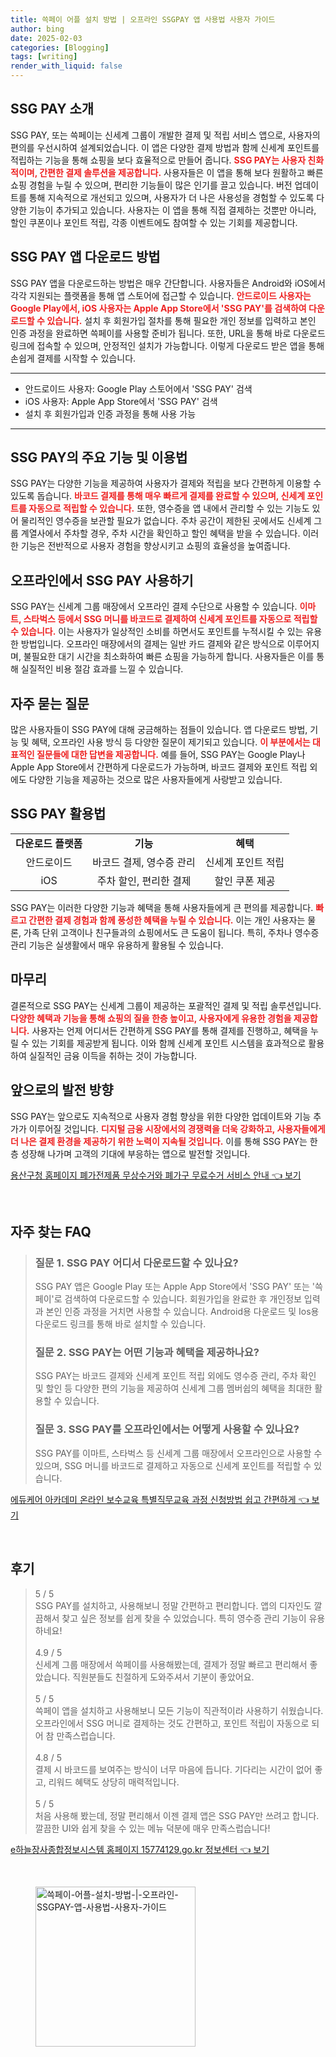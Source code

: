 ```yaml
---
title: 쓱페이 어플 설치 방법 | 오프라인 SSGPAY 앱 사용법 사용자 가이드
author: bing
date: 2025-02-03
categories: [Blogging]
tags: [writing]
render_with_liquid: false
---
```



<h2 id='SSG_PAY_소개'>SSG PAY 소개</h2>

<p>SSG PAY, 또는 쓱페이는 신세계 그룹이 개발한 결제 및 적립 서비스 앱으로, 사용자의 편의를 우선시하여 설계되었습니다. 이 앱은 다양한 결제 방법과 함께 신세계 포인트를 적립하는 기능을 통해 쇼핑을 보다 효율적으로 만들어 줍니다. <b><span style="color: #ee2323;">SSG PAY는 사용자 친화적이며, 간편한 결제 솔루션을 제공합니다.</span></b> 사용자들은 이 앱을 통해 보다 원활하고 빠른 쇼핑 경험을 누릴 수 있으며, 편리한 기능들이 많은 인기를 끌고 있습니다. 버전 업데이트를 통해 지속적으로 개선되고 있으며, 사용자가 더 나은 사용성을 경험할 수 있도록 다양한 기능이 추가되고 있습니다. 사용자는 이 앱을 통해 직접 결제하는 것뿐만 아니라, 할인 쿠폰이나 포인트 적립, 각종 이벤트에도 참여할 수 있는 기회를 제공합니다.</p>

<h2 id='다운로드_방법'>SSG PAY 앱 다운로드 방법</h2>

<p>SSG PAY 앱을 다운로드하는 방법은 매우 간단합니다. 사용자들은 Android와 iOS에서 각각 지원되는 플랫폼을 통해 앱 스토어에 접근할 수 있습니다. <b><span style="color: #ee2323;">안드로이드 사용자는 Google Play에서, iOS 사용자는 Apple App Store에서 'SSG PAY'를 검색하여 다운로드할 수 있습니다.</span></b> 설치 후 회원가입 절차를 통해 필요한 개인 정보를 입력하고 본인 인증 과정을 완료하면 쓱페이를 사용할 준비가 됩니다. 또한, URL을 통해 바로 다운로드 링크에 접속할 수 있으며, 안정적인 설치가 가능합니다. 이렇게 다운로드 받은 앱을 통해 손쉽게 결제를 시작할 수 있습니다.</p>

<hr />

<ul>
    <li>안드로이드 사용자: Google Play 스토어에서 'SSG PAY' 검색</li>
    <li>iOS 사용자: Apple App Store에서 'SSG PAY' 검색</li>
    <li>설치 후 회원가입과 인증 과정을 통해 사용 가능</li>
</ul>

<hr />

<h2 id='주요_기능_및_이용법'>SSG PAY의 주요 기능 및 이용법</h2>

<p>SSG PAY는 다양한 기능을 제공하여 사용자가 결제와 적립을 보다 간편하게 이용할 수 있도록 돕습니다. <b><span style="color: #ee2323;">바코드 결제를 통해 매우 빠르게 결제를 완료할 수 있으며, 신세계 포인트를 자동으로 적립할 수 있습니다.</span></b> 또한, 영수증을 앱 내에서 관리할 수 있는 기능도 있어 물리적인 영수증을 보관할 필요가 없습니다. 주차 공간이 제한된 곳에서도 신세계 그룹 계열사에서 주차할 경우, 주차 시간을 확인하고 할인 혜택을 받을 수 있습니다. 이러한 기능은 전반적으로 사용자 경험을 향상시키고 쇼핑의 효율성을 높여줍니다.</p>

<h2 id='오프라인_사용법'>오프라인에서 SSG PAY 사용하기</h2>

<p>SSG PAY는 신세계 그룹 매장에서 오프라인 결제 수단으로 사용할 수 있습니다. <b><span style="color: #ee2323;">이마트, 스타벅스 등에서 SSG 머니를 바코드로 결제하여 신세계 포인트를 자동으로 적립할 수 있습니다.</span></b> 이는 사용자가 일상적인 소비를 하면서도 포인트를 누적시킬 수 있는 유용한 방법입니다. 오프라인 매장에서의 결제는 일반 카드 결제와 같은 방식으로 이루어지며, 불필요한 대기 시간을 최소화하여 빠른 쇼핑을 가능하게 합니다. 사용자들은 이를 통해 실질적인 비용 절감 효과를 느낄 수 있습니다.</p>

<h2 id='자주_묻는_질문'>자주 묻는 질문</h2>

<p>많은 사용자들이 SSG PAY에 대해 궁금해하는 점들이 있습니다. 앱 다운로드 방법, 기능 및 혜택, 오프라인 사용 방식 등 다양한 질문이 제기되고 있습니다. <b><span style="color: #ee2323;">이 부분에서는 대표적인 질문들에 대한 답변을 제공합니다.</span></b> 예를 들어, SSG PAY는 Google Play나 Apple App Store에서 간편하게 다운로드가 가능하며, 바코드 결제와 포인트 적립 외에도 다양한 기능을 제공하는 것으로 많은 사용자들에게 사랑받고 있습니다.</p>

<h2 id='SSG_PAY_활용법'>SSG PAY 활용법</h2>

<table>
    <tr>
        <td style="text-align: center; height: 17px;"><b>다운로드 플랫폼</b></td>
        <td style="text-align: center; height: 17px;"><b>기능</b></td>
        <td style="text-align: center; height: 17px;"><b>혜택</b></td>
    </tr>
    <tr>
        <td style="text-align: center; height: 17px;">안드로이드</td>
        <td style="text-align: center; height: 17px;">바코드 결제, 영수증 관리</td>
        <td style="text-align: center; height: 17px;">신세계 포인트 적립</td>
    </tr>
    <tr>
        <td style="text-align: center; height: 17px;">iOS</td>
        <td style="text-align: center; height: 17px;">주차 할인, 편리한 결제</td>
        <td style="text-align: center; height: 17px;">할인 쿠폰 제공</td>
    </tr>
</table>

<p>SSG PAY는 이러한 다양한 기능과 혜택을 통해 사용자들에게 큰 편의를 제공합니다. <b><span style="color: #ee2323;">빠르고 간편한 결제 경험과 함께 풍성한 혜택을 누릴 수 있습니다.</span></b> 이는 개인 사용자는 물론, 가족 단위 고객이나 친구들과의 쇼핑에서도 큰 도움이 됩니다. 특히, 주차나 영수증 관리 기능은 실생활에서 매우 유용하게 활용될 수 있습니다.</p>

<h2 id='마무리'>마무리</h2>

<p>결론적으로 SSG PAY는 신세계 그룹이 제공하는 포괄적인 결제 및 적립 솔루션입니다. <b><span style="color: #ee2323;">다양한 혜택과 기능을 통해 쇼핑의 질을 한층 높이고, 사용자에게 유용한 경험을 제공합니다.</span></b> 사용자는 언제 어디서든 간편하게 SSG PAY를 통해 결제를 진행하고, 혜택을 누릴 수 있는 기회를 제공받게 됩니다. 이와 함께 신세계 포인트 시스템을 효과적으로 활용하여 실질적인 금융 이득을 취하는 것이 가능합니다.</p>

<h2 id='앞으로의_발전'>앞으로의 발전 방향</h2>

<p>SSG PAY는 앞으로도 지속적으로 사용자 경험 향상을 위한 다양한 업데이트와 기능 추가가 이루어질 것입니다. <b><span style="color: #ee2323;">디지털 금융 시장에서의 경쟁력을 더욱 강화하고, 사용자들에게 더 나은 결제 환경을 제공하기 위한 노력이 지속될 것입니다.</span></b> 이를 통해 SSG PAY는 한층 성장해 나가며 고객의 기대에 부응하는 앱으로 발전할 것입니다.</p>


<p><a class="click-button" title="용산구청 홈페이지 폐가전제품 무상수거와 폐가구 무료수거 서비스 안내" href="https://yellowplanner.github.io/posts/%EC%9A%A9%EC%82%B0%EA%B5%AC%EC%B2%AD-%ED%99%88%ED%8E%98%EC%9D%B4%EC%A7%80-%ED%8F%90%EA%B0%80%EC%A0%84%EC%A0%9C%ED%92%88-%EB%AC%B4%EC%83%81%EC%88%98%EA%B1%B0%EC%99%80-%ED%8F%90%EA%B0%80%EA%B5%AC-%EB%AC%B4%EB%A3%8C%EC%88%98%EA%B1%B0-%EC%84%9C%EB%B9%84%EC%8A%A4-%EC%95%88%EB%82%B4/" rel="dofollow">용산구청 홈페이지 폐가전제품 무상수거와 폐가구 무료수거 서비스 안내 👈 보기</a></p><br>
<h2 id='자주_찾는_FAQ'>자주 찾는 FAQ</h2>
<div itemscope="" itemtype="https://schema.org/FAQPage"> 
<blockquote> 
<div itemscope="" itemprop="mainEntity" itemtype="https://schema.org/Question"> 
<h3 itemprop="name">질문 1. SSG PAY 어디서 다운로드할 수 있나요?</h3> 
<div itemscope="" itemprop="acceptedAnswer" itemtype="https://schema.org/Answer"> 
<span itemprop="text"> 
<p>SSG PAY 앱은 Google Play 또는 Apple App Store에서 'SSG PAY' 또는 '쓱페이'로 검색하여 다운로드할 수 있습니다. 회원가입을 완료한 후 개인정보 입력과 본인 인증 과정을 거치면 사용할 수 있습니다. Android용 다운로드 및 Ios용 다운로드 링크를 통해 바로 설치할 수 있습니다.</p> 
</span> 
</div> 
</div> 

<div itemscope="" itemprop="mainEntity" itemtype="https://schema.org/Question"> 
<h3 itemprop="name">질문 2. SSG PAY는 어떤 기능과 혜택을 제공하나요?</h3> 
<div itemscope="" itemprop="acceptedAnswer" itemtype="https://schema.org/Answer"> 
<span itemprop="text"> 
<p>SSG PAY는 바코드 결제와 신세계 포인트 적립 외에도 영수증 관리, 주차 확인 및 할인 등 다양한 편의 기능을 제공하여 신세계 그룹 멤버쉽의 혜택을 최대한 활용할 수 있습니다.</p> 
</span> 
</div> 
</div> 

<div itemscope="" itemprop="mainEntity" itemtype="https://schema.org/Question"> 
<h3 itemprop="name">질문 3. SSG PAY를 오프라인에서는 어떻게 사용할 수 있나요?</h3> 
<div itemscope="" itemprop="acceptedAnswer" itemtype="https://schema.org/Answer"> 
<span itemprop="text"> 
<p>SSG PAY를 이마트, 스타벅스 등 신세계 그룹 매장에서 오프라인으로 사용할 수 있으며, SSG 머니를 바코드로 결제하고 자동으로 신세계 포인트를 적립할 수 있습니다.</p> 
</span> 
</div> 
</div> 
</blockquote> 
</div>
<p><a class="click-button" title="에듀케어 아카데미 온라인 보수교육 특별직무교육 과정 신청방법 쉽고 간편하게" href="https://yellowplanner.github.io/posts/%EC%97%90%EB%93%80%EC%BC%80%EC%96%B4-%EC%95%84%EC%B9%B4%EB%8D%B0%EB%AF%B8-%EC%98%A8%EB%9D%BC%EC%9D%B8-%EB%B3%B4%EC%88%98%EA%B5%90%EC%9C%A1-%ED%8A%B9%EB%B3%84%EC%A7%81%EB%AC%B4%EA%B5%90%EC%9C%A1-%EA%B3%BC%EC%A0%95-%EC%8B%A0%EC%B2%AD%EB%B0%A9%EB%B2%95-%EC%89%BD%EA%B3%A0-%EA%B0%84%ED%8E%B8%ED%95%98%EA%B2%8C/" rel="dofollow">에듀케어 아카데미 온라인 보수교육 특별직무교육 과정 신청방법 쉽고 간편하게 👈 보기</a></p><br>
<h2 id='후기'>후기</h2>
<div itemscope itemtype="https://schema.org/Product">
  <blockquote>
  <div itemprop="review" itemscope itemtype="https://schema.org/Review">
      <div itemprop="reviewRating" itemscope itemtype="https://schema.org/Rating"> <span itemprop="ratingValue">5</span> / <span itemprop="bestRating">5</span> </div>
      <span itemprop="reviewBody">SSG PAY를 설치하고, 사용해보니 정말 간편하고 편리합니다. 앱의 디자인도 깔끔해서 찾고 싶은 정보를 쉽게 찾을 수 있었습니다. 특히 영수증 관리 기능이 유용하네요!</span>
  </div>
  <br>
  <div itemprop="review" itemscope itemtype="https://schema.org/Review">
      <div itemprop="reviewRating" itemscope itemtype="https://schema.org/Rating"> <span itemprop="ratingValue">4.9</span> / <span itemprop="bestRating">5</span> </div>
      <span itemprop="reviewBody">신세계 그룹 매장에서 쓱페이를 사용해봤는데, 결제가 정말 빠르고 편리해서 좋았습니다. 직원분들도 친절하게 도와주셔서 기분이 좋았어요.</span>
  </div>
  <br>
  <div itemprop="review" itemscope itemtype="https://schema.org/Review">
      <div itemprop="reviewRating" itemscope itemtype="https://schema.org/Rating"> <span itemprop="ratingValue">5</span> / <span itemprop="bestRating">5</span> </div>
      <span itemprop="reviewBody">쓱페이 앱을 설치하고 사용해보니 모든 기능이 직관적이라 사용하기 쉬웠습니다. 오프라인에서 SSG 머니로 결제하는 것도 간편하고, 포인트 적립이 자동으로 되어 참 만족스럽습니다.</span>
  </div>
  <br>
  <div itemprop="review" itemscope itemtype="https://schema.org/Review">
      <div itemprop="reviewRating" itemscope itemtype="https://schema.org/Rating"> <span itemprop="ratingValue">4.8</span> / <span itemprop="bestRating">5</span> </div>
      <span itemprop="reviewBody">결제 시 바코드를 보여주는 방식이 너무 마음에 듭니다. 기다리는 시간이 없어 좋고, 리워드 혜택도 상당히 매력적입니다.</span>
  </div>
  <br>
  <div itemprop="review" itemscope itemtype="https://schema.org/Review">
      <div itemprop="reviewRating" itemscope itemtype="https://schema.org/Rating"> <span itemprop="ratingValue">5</span> / <span itemprop="bestRating">5</span> </div>
      <span itemprop="reviewBody">처음 사용해 봤는데, 정말 편리해서 이젠 결제 앱은 SSG PAY만 쓰려고 합니다. 깔끔한 UI와 쉽게 찾을 수 있는 메뉴 덕분에 매우 만족스럽습니다!</span>
  </div>
  </blockquote>
</div>
<p><a class="click-button" title="e하늘장사종합정보시스템 홈페이지 15774129.go.kr 정보센터" href="https://yellowplanner.github.io/posts/e%ED%95%98%EB%8A%98%EC%9E%A5%EC%82%AC%EC%A2%85%ED%95%A9%EC%A0%95%EB%B3%B4%EC%8B%9C%EC%8A%A4%ED%85%9C-%ED%99%88%ED%8E%98%EC%9D%B4%EC%A7%80-15774129.go.kr-%EC%A0%95%EB%B3%B4%EC%84%BC%ED%84%B0/" rel="dofollow">e하늘장사종합정보시스템 홈페이지 15774129.go.kr 정보센터 👈 보기</a></p><br>
<figure class="image"><img src="https://yellowplanner.github.io/assets/img/thumbnail/쓱페이-어플-설치-방법-|-오프라인-SSGPAY-앱-사용법-사용자-가이드.webp" alt="쓱페이-어플-설치-방법-|-오프라인-SSGPAY-앱-사용법-사용자-가이드" width="256" height="256"></figure>